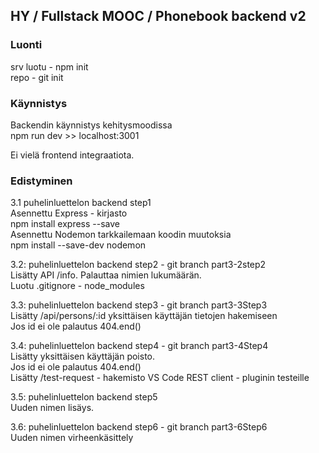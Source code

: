 


## HY / Fullstack MOOC / Phonebook backend v2

### Luonti  

srv luotu - npm init  
repo - git init  

### Käynnistys  
Backendin käynnistys kehitysmoodissa  
npm run dev >> localhost:3001  

Ei vielä frontend integraatiota.

### Edistyminen

3.1 puhelinluettelon backend step1  
Asennettu Express - kirjasto  
npm install express --save  
Asennettu Nodemon tarkkailemaan koodin muutoksia  
npm install --save-dev nodemon  

3.2: puhelinluettelon backend step2  - git branch part3-2step2  
Lisätty API /info. Palauttaa nimien lukumäärän.  
Luotu .gitignore - node_modules  

3.3: puhelinluettelon backend step3 - git branch part3-3Step3  
Lisätty /api/persons/:id yksittäisen käyttäjän tietojen hakemiseen  
Jos id ei ole palautus 404.end()  

3.4: puhelinluettelon backend step4 - git branch part3-4Step4  
Lisätty yksittäisen käyttäjän poisto.  
Jos id ei ole palautus 404.end()  
Lisätty /test-request - hakemisto VS Code REST client - pluginin testeille  

3.5: puhelinluettelon backend step5  
Uuden nimen lisäys.  

3.6: puhelinluettelon backend step6 - git branch part3-6Step6  
Uuden nimen virheenkäsittely  




